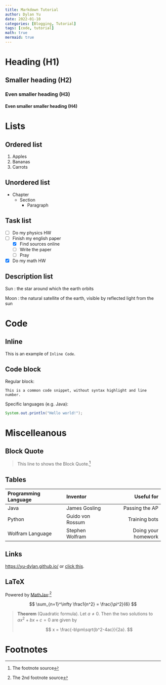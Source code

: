 ```yaml
---
title: Markdown Tutorial
author: Dylan Yu
date: 2022-01-10
categories: [Blogging, Tutorial]
tags: [code, tutorial]
math: true
mermaid: true
---
```


# Heading (H1)

<h2 data-toc-skip>Smaller heading (H2)</h2>

<h3 data-toc-skip>Even smaller heading (H3)</h3>

<h4 data-toc-skip>Even smaller smaller heading (H4)</h4>

# Lists

## Ordered list

1. Apples
2. Bananas
3. Carrots

## Unordered list

- Chapter
  - Section
    - Paragraph

## Task list

- [ ] Do my physics HW
- [ ] Finish my english paper
  - [x] Find sources online
  - [ ] Write the paper
  - [ ] Pray
- [x] Do my math HW

## Description list

Sun
: the star around which the earth orbits

Moon
: the natural satellite of the earth, visible by reflected light from the sun

# Code

## Inline

This is an example of `Inline Code`.

## Code block

Regular block:

```
This is a common code snippet, without syntax highlight and line number.
```

Specific languages (e.g. Java):

```java
System.out.println("Hello world!");
```

# Miscelleanous

## Block Quote

> This line to shows the Block Quote.[^fn1]

## Tables

| Programming Language | Inventor         | Useful for          |
|:---------------------|:-----------------|--------------------:|
| Java                 | James Gosling    | Passing the AP      |
| Python               | Guido von Rossum | Training bots       |
| Wolfram Language     | Stephen Wolfram  | Doing your homework |

## Links

<https://yu-dylan.github.io/> or [click this](https://yu-dylan.github.io/).

## LaTeX

Powered by [MathJax](https://www.mathjax.org/):[^fn2]

$$ \sum_{n=1}^\infty \frac1{n^2} = \frac{\pi^2}{6} $$

> **Theorem** (Quadratic formula). Let $a\neq 0$. Then the two solutions to $ax^2 + bx + c = 0$ are given by
> 
> $$ x = \frac{-b\pm\sqrt{b^2-4ac}}{2a}. $$

# Footnotes

[^fn1]: The footnote source
[^fn2]: The 2nd footnote source
